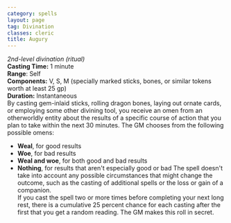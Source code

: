 ```yaml
---
category: spells
layout: page
tag: Divination
classes: cleric
title: Augury
---
```


_2nd-level divination (ritual)_   
**Casting Time:** 1 minute   
**Range**: Self   
**Components:** V, S, M (specially marked sticks, bones, or similar tokens worth at least 25 gp)   
**Duration:** Instantaneous   
By casting gem-inlaid sticks, rolling dragon bones, laying out ornate cards, or employing some other divining tool, you receive an omen from an otherworldly entity about the results of a specific course of action that you plan to take within the next 30 minutes. The GM chooses from the following possible omens:
* **Weal**, for good results
* **Woe**, for bad results
* **Weal and woe**, for both good and bad results
* **Nothing**, for results that aren't especially good or bad The spell doesn't take into account any possible circumstances that might change the outcome, such as the casting of additional spells or the loss or gain of a companion.    
  If you cast the spell two or more times before completing your next long rest, there is a cumulative 25 percent chance for each casting after the first that you get a random reading. The GM makes this roll in secret. 
